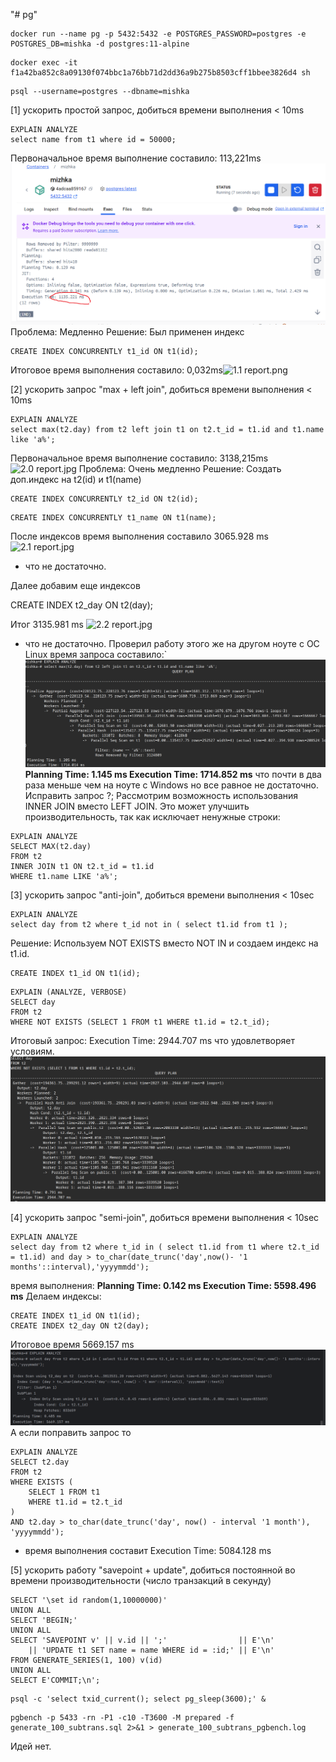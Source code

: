 "# pg"

```shell
docker run --name pg -p 5432:5432 -e POSTGRES_PASSWORD=postgres -e POSTGRES_DB=mishka -d postgres:11-alpine
```
```shell
docker exec -it f1a42ba852c8a09130f074bbc1a76bb71d2dd36a9b275b8503cff1bbee3826d4 sh
```
```shell
psql --username=postgres --dbname=mishka
```
[1] ускорить простой запроc, добиться времени выполнения < 10ms
```shell
EXPLAIN ANALYZE
select name from t1 where id = 50000;
```
Первоначальное время выполнение составило: 113,221ms![1 report.png](https://github.com/Egor18032019/pg/blob/main/1%20report.png)
Проблема: Медленно
Решение: Был применен индекс
```shell
CREATE INDEX CONCURRENTLY t1_id ON t1(id);
```
Итоговое время выполнения составило: 0,032ms![1.1 report.png](../1.1%20report.png)

[2] ускорить запрос "max + left join", добиться времени выполнения < 10ms
```shell
EXPLAIN ANALYZE
select max(t2.day) from t2 left join t1 on t2.t_id = t1.id and t1.name like 'a%';
```
Первоначальное время выполнение составило: 3138,215ms ![2.0 report.jpg](../2.0%20report.jpg)
Проблема: Очень медленно
Решение: Создать доп.индекс на t2(id) и t1(name)
```shell
CREATE INDEX CONCURRENTLY t2_id ON t2(id);
```
```shell
CREATE INDEX CONCURRENTLY t1_name ON t1(name);
```
После индексов время выполнения составило  3065.928 ms   ![2.1 report.jpg](../2.1%20report.jpg)
- что не достаточно.

Далее добавим еще индексов

CREATE INDEX t2_day ON t2(day);

Итог 3135.981 ms ![2.2 report.jpg](../2.2%20report.jpg)
- что не достаточно.
Проверил работу этого же на другом ноуте с ОС Linux время запроса составило:`![2 report on Linux.png](2%20report%20on%20Linux.png)
**Planning Time: 1.145 ms
Execution Time: 1714.852 ms** что почти в два раза меньше чем на ноуте с Windows но все равное не достаточно.
Исправить запрос ?; 
Рассмотрим возможность использования INNER JOIN вместо LEFT JOIN.
Это может улучшить производительность, так как исключает ненужные строки:
```shell
EXPLAIN ANALYZE
SELECT MAX(t2.day)
FROM t2
INNER JOIN t1 ON t2.t_id = t1.id
WHERE t1.name LIKE 'a%';
```



[3] ускорить запрос "anti-join", добиться времени выполнения < 10sec
```shell
EXPLAIN ANALYZE
select day from t2 where t_id not in ( select t1.id from t1 );
```
Решение: Используем NOT EXISTS вместо NOT IN и создаем индекс на t1.id. 
```shell
CREATE INDEX t1_id ON t1(id);
```

```shell
EXPLAIN (ANALYZE, VERBOSE) 
SELECT day 
FROM t2 
WHERE NOT EXISTS (SELECT 1 FROM t1 WHERE t1.id = t2.t_id);
```
Итоговый запрос: Execution Time: 2944.707 ms что удовлетворяет условиям. ![3 report Linux.png](3%20report%20Linux.png)

[4] ускорить запрос "semi-join", добиться времени выполнения < 10sec
```shell
EXPLAIN ANALYZE
select day from t2 where t_id in ( select t1.id from t1 where t2.t_id = t1.id) and day > to_char(date_trunc('day',now()- '1 months'::interval),'yyyymmdd');
```
время выполнения:
**Planning Time: 0.142 ms
Execution Time: 5598.496 ms**
Делаем индексы:
```shell
CREATE INDEX t1_id ON t1(id);
CREATE INDEX t2_day ON t2(day);
```
Итоговое время 5669.157 ms ![4 report.png](4%20report.png)
А если поправить запрос то
```shell
EXPLAIN ANALYZE
SELECT t2.day 
FROM t2 
WHERE EXISTS (
    SELECT 1 FROM t1 
    WHERE t1.id = t2.t_id
)
AND t2.day > to_char(date_trunc('day', now() - interval '1 month'), 'yyyymmdd');
```
- время выполнения составит Execution Time: 5084.128 ms

[5] ускорить работу "savepoint + update", добиться постоянной во времени производительности (число транзакций в секунду)
```shell
SELECT '\set id random(1,10000000)'
UNION ALL
SELECT 'BEGIN;'
UNION ALL
SELECT 'SAVEPOINT v' || v.id || ';'                || E'\n' 
    || 'UPDATE t1 SET name = name WHERE id = :id;' || E'\n'
FROM GENERATE_SERIES(1, 100) v(id)
UNION ALL
SELECT E'COMMIT;\n';
```

```shell
psql -c 'select txid_current(); select pg_sleep(3600);' &
```

```shell
pgbench -p 5433 -rn -P1 -c10 -T3600 -M prepared -f generate_100_subtrans.sql 2>&1 > generate_100_subtrans_pgbench.log
```
Идей нет.
